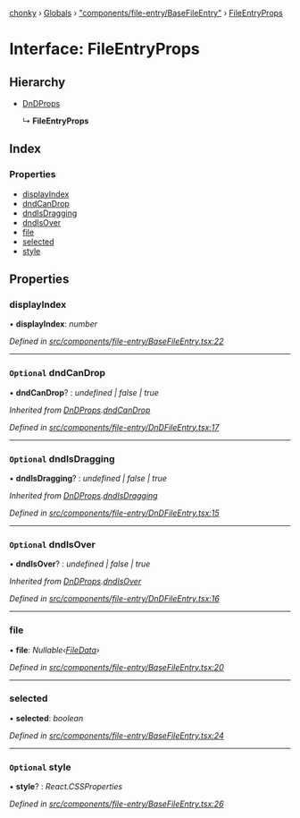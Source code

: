 [chonky](../README.md) › [Globals](../globals.md) › ["components/file-entry/BaseFileEntry"](../modules/_components_file_entry_basefileentry_.md) › [FileEntryProps](_components_file_entry_basefileentry_.fileentryprops.md)

# Interface: FileEntryProps

## Hierarchy

* [DnDProps](_components_file_entry_dndfileentry_.dndprops.md)

  ↳ **FileEntryProps**

## Index

### Properties

* [displayIndex](_components_file_entry_basefileentry_.fileentryprops.md#displayindex)
* [dndCanDrop](_components_file_entry_basefileentry_.fileentryprops.md#optional-dndcandrop)
* [dndIsDragging](_components_file_entry_basefileentry_.fileentryprops.md#optional-dndisdragging)
* [dndIsOver](_components_file_entry_basefileentry_.fileentryprops.md#optional-dndisover)
* [file](_components_file_entry_basefileentry_.fileentryprops.md#file)
* [selected](_components_file_entry_basefileentry_.fileentryprops.md#selected)
* [style](_components_file_entry_basefileentry_.fileentryprops.md#optional-style)

## Properties

###  displayIndex

• **displayIndex**: *number*

*Defined in [src/components/file-entry/BaseFileEntry.tsx:22](https://github.com/TimboKZ/Chonky/blob/603fef8/src/components/file-entry/BaseFileEntry.tsx#L22)*

___

### `Optional` dndCanDrop

• **dndCanDrop**? : *undefined | false | true*

*Inherited from [DnDProps](_components_file_entry_dndfileentry_.dndprops.md).[dndCanDrop](_components_file_entry_dndfileentry_.dndprops.md#optional-dndcandrop)*

*Defined in [src/components/file-entry/DnDFileEntry.tsx:17](https://github.com/TimboKZ/Chonky/blob/603fef8/src/components/file-entry/DnDFileEntry.tsx#L17)*

___

### `Optional` dndIsDragging

• **dndIsDragging**? : *undefined | false | true*

*Inherited from [DnDProps](_components_file_entry_dndfileentry_.dndprops.md).[dndIsDragging](_components_file_entry_dndfileentry_.dndprops.md#optional-dndisdragging)*

*Defined in [src/components/file-entry/DnDFileEntry.tsx:15](https://github.com/TimboKZ/Chonky/blob/603fef8/src/components/file-entry/DnDFileEntry.tsx#L15)*

___

### `Optional` dndIsOver

• **dndIsOver**? : *undefined | false | true*

*Inherited from [DnDProps](_components_file_entry_dndfileentry_.dndprops.md).[dndIsOver](_components_file_entry_dndfileentry_.dndprops.md#optional-dndisover)*

*Defined in [src/components/file-entry/DnDFileEntry.tsx:16](https://github.com/TimboKZ/Chonky/blob/603fef8/src/components/file-entry/DnDFileEntry.tsx#L16)*

___

###  file

• **file**: *Nullable‹[FileData](_types_files_types_.filedata.md)›*

*Defined in [src/components/file-entry/BaseFileEntry.tsx:20](https://github.com/TimboKZ/Chonky/blob/603fef8/src/components/file-entry/BaseFileEntry.tsx#L20)*

___

###  selected

• **selected**: *boolean*

*Defined in [src/components/file-entry/BaseFileEntry.tsx:24](https://github.com/TimboKZ/Chonky/blob/603fef8/src/components/file-entry/BaseFileEntry.tsx#L24)*

___

### `Optional` style

• **style**? : *React.CSSProperties*

*Defined in [src/components/file-entry/BaseFileEntry.tsx:26](https://github.com/TimboKZ/Chonky/blob/603fef8/src/components/file-entry/BaseFileEntry.tsx#L26)*
